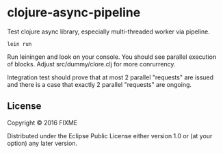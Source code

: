 # clojure-async-pipeline

Test clojure async library, especially multi-threaded worker via pipeline.

```
lein run
```

Run leiningen and look on your console. You should see parallel execution
of blocks. Adjust src/dummy/clore.clj for more conrurrency.

Integration test should prove that at most 2 parallel "requests" are issued and
there is a case that exactly 2 parallel "requests" are ongoing.


## License

Copyright © 2016 FIXME

Distributed under the Eclipse Public License either version 1.0 or (at
your option) any later version.
